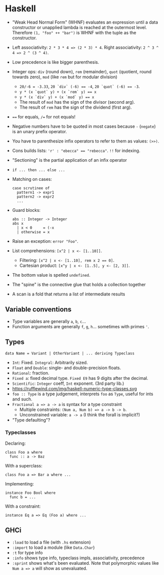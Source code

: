 # Haskell

- "Weak Head Normal Form" (WHNF) evaluates an expression until a data
  constructor or unapplied lambda is reached at the outermost level.
  Therefore `(1, "foo" ++ "bar")` is WHNF with the tuple as the constructor.
- Left associativity: `2 * 3 * 4 => (2 * 3) * 4`.
  Right associativity: `2 ^ 3 ^ 4 => 2 ^ (3 ^ 4)`.
- Low precedence is like bigger parenthesis.
- Integer ops: `div` (round down), `rem` (remainder), `quot` (quotient, round
  towards zero), `mod` (like `rem` but for modular division)
  - `20/-6 = -3.33`, ``20 `div` (-6) == -4``, ``20 `quot` (-6) == -3``.
  - ``y * (x `quot` y) + (x `rem` y) == x``
  - ``y * (x `div` y) + (x `mod` y) == x``
  - The result of `mod` has the sign of the divisor (second arg).
  - The result of `rem` has the sign of the dividend (first arg).
- `==` for equals, `/=` for not equals!
- Negative numbers have to be quoted in most cases because `-` (`negate`) is an
  unary prefix operator.
- You have to parenthesize infix operators to refer to them as values: `(>>)`.
- Cons builds lists: `'r' : "ebecca" == "rebecca"`. `!!` for indexing.
- "Sectioning" is the partial application of an infix operator
- `if ... then ... else ...`
- Matching on cases:

      case scrutinee of
        pattern1 -> expr1
        pattern2 -> expr2
        ...
- Guard blocks:

      abs :: Integer -> Integer
      abs x
        | x < 0     = (-x
        | otherwise = x
- Raise an exception: `error "Foo"`.
- List comprehensions: `[x^2 | x <- [1..10]]`.
  - Filtering: `[x^2 | x <- [1..10], rem x 2 == 0]`.
  - Cartesian product: `[x^y | x <- [1..5], y <- [2, 3]]`.
- The bottom value is spelled `undefined`.
- The "spine" is the connective glue that holds a collection together
- A scan is a fold that returns a list of intermediate results


## Variable conventions

- Type variables are generally `a`, `b`, `c`...
- Function arguments are generally `f`, `g`, `h`... sometimes with primes `'`.

## Types

    data Name = Variant | OtherVariant | ... deriving Typeclass

- `Int`: Fixed. `Integral`: Arbitrarily sized.
- `Float` and `Double`: single- and double-precision floats.
- `Rational`: fraction.
- `Fixed a`: fixed decimal type. `Fixed E9` has 9 digits after the decimal.
- `Scientific`: `Integer` coeff, `Int` exponent. (3rd party lib.)
- https://rufflewind.com/img/haskell-numeric-type-classes.svg
- `foo :: Type` is a type judgement, interprets `foo` as `Type`, useful for
  ints and such.
- `Fractional a => a -> a` is syntax for a type constraint
  - Multiple constraints: `(Num a, Num b) => a -> b -> b`.
  - Unconstrained variable: `a -> a` (I think the forall is implicit?)
- "Type defaulting"?

### Typeclasses

Declaring:

    class Foo a where
      func :: a -> Baz

With a superclass:

    class Foo a => Bar a where ...

Implementing:

    instance Foo Bool where
      func b = ...

With a constraint:

    instance Eq a => Eq (Foo a) where ...

## GHCi

- `:load` to load a file (with `.hs` extension)
- `:import` to load a module (like `Data.Char`)
- `:t` for type info
- `:info` shows type info, typeclass impls, associativity, precedence
- `:sprint` shows what's been evaluated. Note that polymorphic values like
  `Num a => a` will show as unevaluated.
